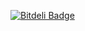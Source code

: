 [![Bitdeli Badge](https://d2weczhvl823v0.cloudfront.net/gehel/vagrant-vms/trend.png)](https://bitdeli.com/free "Bitdeli Badge")

